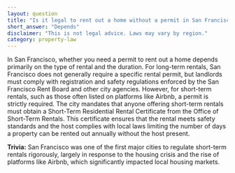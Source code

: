 ```yaml
---
layout: question
title: "Is it legal to rent out a home without a permit in San Francisco?"
short_answer: "Depends"
disclaimer: "This is not legal advice. Laws may vary by region."
category: property-law
---
```

In San Francisco, whether you need a permit to rent out a home depends primarily on the type of rental and the duration. For long-term rentals, San Francisco does not generally require a specific rental permit, but landlords must comply with registration and safety regulations enforced by the San Francisco Rent Board and other city agencies. However, for short-term rentals, such as those often listed on platforms like Airbnb, a permit is strictly required. The city mandates that anyone offering short-term rentals must obtain a Short-Term Residential Rental Certificate from the Office of Short-Term Rentals. This certificate ensures that the rental meets safety standards and the host complies with local laws limiting the number of days a property can be rented out annually without the host present.

**Trivia:** San Francisco was one of the first major cities to regulate short-term rentals rigorously, largely in response to the housing crisis and the rise of platforms like Airbnb, which significantly impacted local housing markets.
